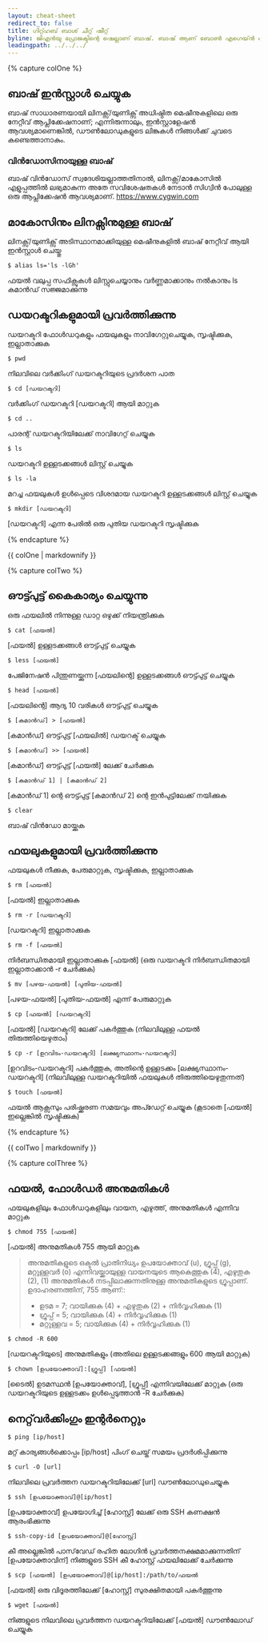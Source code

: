 ```yaml
---
layout: cheat-sheet
redirect_to: false
title: ഗിറ്റ്ഹബ് ബാശ് ചീറ്റ് ഷീറ്റ്
byline: ജിഎൻയു പ്രോജക്ടിന്റെ ഷെല്ലാണ് ബാഷ്. ബാഷ് ആണ് ബോൺ എഗെയ്ൻ ഷെൽ. കോൺ ഷെൽ (ksh), C ഷെൽ (csh) എന്നിവയിൽ നിന്നുള്ള ഉപയോഗപ്രദമായ സവിശേഷതകൾ ഉൾക്കൊള്ളുന്ന ഒരു sh- അനുയോജ്യമായ ഷെല്ലാണ് ബാഷ്. ഇത് IEEE POSIX P1003.2/ISO 9945.2 ഷെൽ ആൻഡ് ടൂൾസ് സ്റ്റാൻഡേർഡ് അനുസരിച്ചാണ് ഉദ്ദേശിക്കുന്നത്. പ്രോഗ്രാമിംഗിനും സംവേദനാത്മക ഉപയോഗത്തിനും ഇത് sh- ൽ പ്രവർത്തനപരമായ മെച്ചപ്പെടുത്തലുകൾ വാഗ്ദാനം ചെയ്യുന്നു. കൂടാതെ, മിക്ക sh സ്ക്രിപ്റ്റുകളും പരിഷ്ക്കരിക്കാതെ ബാഷ് പ്രവർത്തിപ്പിക്കാൻ കഴിയും.
leadingpath: ../../../
---
```


{% capture colOne %}
## ബാഷ് ഇൻസ്റ്റാൾ ചെയ്യുക
ബാഷ് സാധാരണയായി ലിനക്സ്/യുണിക്സ് അധിഷ്ഠിത മെഷീനുകളിലെ ഒരു നേറ്റീവ് ആപ്ലിക്കേഷനാണ്; എന്നിരുന്നാലും, ഇൻസ്റ്റാളേഷൻ ആവശ്യമാണെങ്കിൽ, ഡൗൺലോഡുകളുടെ ലിങ്കുകൾ നിങ്ങൾക്ക് ചുവടെ കണ്ടെത്താനാകും.

### വിൻഡോസിനായുള്ള ബാഷ്
ബാഷ് വിൻഡോസ് സ്വദേശിയല്ലാത്തതിനാൽ, ലിനക്സ്/മാകോസിൽ എളുപ്പത്തിൽ ലഭ്യമാകുന്ന അതേ സവിശേഷതകൾ നേടാൻ സിഗ്വിൻ പോലുള്ള ഒരു ആപ്ലിക്കേഷൻ ആവശ്യമാണ്.
https://www.cygwin.com

## മാകോസിനും ലിനക്സിനുമുള്ള ബാഷ്
ലിനക്സ്/യുണിക്സ് അടിസ്ഥാനമാക്കിയുള്ള മെഷീനുകളിൽ ബാഷ് നേറ്റീവ് ആയി ഇൻസ്റ്റാൾ ചെയ്തു

```$ alias ls='ls -lGh'```

ഫയൽ വലുപ്പ സഫിക്സുകൾ ലിസ്റ്റുചെയ്യാനും വർണ്ണമാക്കാനും നൽകാനും ls കമാൻഡ് സജ്ജമാക്കുന്നു

## ഡയറക്ടറികളുമായി പ്രവർത്തിക്കുന്നു
ഡയറക്ടറി ഫോൾഡറുകളും ഫയലുകളും നാവിഗേറ്റുചെയ്യുക, സൃഷ്ടിക്കുക, ഇല്ലാതാക്കുക

```$ pwd```

നിലവിലെ വർക്കിംഗ് ഡയറക്ടറിയുടെ പ്രദർശന പാത

```$ cd [ഡയറക്ടറി]```

വർക്കിംഗ് ഡയറക്ടറി [ഡയറക്ടറി] ആയി മാറ്റുക

```$ cd ..```

പാരന്റ് ഡയറക്ടറിയിലേക്ക് നാവിഗേറ്റ് ചെയ്യുക

```$ ls```

ഡയറക്ടറി ഉള്ളടക്കങ്ങൾ ലിസ്റ്റ് ചെയ്യുക

```$ ls -la```

മറച്ച ഫയലുകൾ ഉൾപ്പെടെ വിശദമായ ഡയറക്ടറി ഉള്ളടക്കങ്ങൾ ലിസ്റ്റ് ചെയ്യുക


```$ mkdir [ഡയറക്ടറി]```

[ഡയറക്ടറി] എന്ന പേരിൽ ഒരു പുതിയ ഡയറക്ടറി സൃഷ്ടിക്കുക

{% endcapture %}
<div class="col-md-6">
{{ colOne | markdownify }}
</div>

{% capture colTwo %}

## ഔട്ട്പുട്ട് കൈകാര്യം ചെയ്യുന്നു
ഒരു ഫയലിൽ നിന്നുള്ള ഡാറ്റ ഒഴുക്ക് നിയന്ത്രിക്കുക

```$ cat [ഫയൽ]```

[ഫയൽ] ഉള്ളടക്കങ്ങൾ ഔട്ട്പുട്ട് ചെയ്യുക


```$ less [ഫയൽ]```

പേജിനേഷൻ പിന്തുണയ്ക്കുന്ന [ഫയലിന്റെ] ഉള്ളടക്കങ്ങൾ ഔട്ട്പുട്ട് ചെയ്യുക


```$ head [ഫയൽ]```

[ഫയലിന്റെ] ആദ്യ 10 വരികൾ ഔട്ട്പുട്ട് ചെയ്യുക


```$ [കമാൻഡ്] > [ഫയൽ] ```

[കമാൻഡ്] ഔട്ട്പുട്ട് [ഫയലിൽ] ഡയറക്ട് ചെയ്യുക


```$ [കമാൻഡ്] >> [ഫയൽ]```

[കമാൻഡ്] ഔട്ട്പുട്ട് [ഫയൽ] ലേക്ക് ചേർക്കുക


```$ [കമാൻഡ് 1] | [കമാൻഡ് 2]```

[കമാൻഡ് 1] ന്റെ ഔട്ട്പുട്ട് [കമാൻഡ് 2] ന്റെ ഇൻപുട്ടിലേക്ക് നയിക്കുക


```$ clear```

ബാഷ് വിൻഡോ മായ്ക്കുക


## ഫയലുകളുമായി പ്രവർത്തിക്കുന്നു
ഫയലുകൾ നീക്കുക, പേരുമാറ്റുക, സൃഷ്ടിക്കുക, ഇല്ലാതാക്കുക

```$ rm [ഫയൽ]```

[ഫയൽ] ഇല്ലാതാക്കുക


```$ rm -r [ഡയറക്ടറി]```

[ഡയറക്ടറി] ഇല്ലാതാക്കുക

```$ rm -f [ഫയൽ]```

നിർബന്ധിതമായി ഇല്ലാതാക്കുക [ഫയൽ] (ഒരു ഡയറക്ടറി നിർബന്ധിതമായി ഇല്ലാതാക്കാൻ -r ചേർക്കുക)


```$ mv [പഴയ-ഫയൽ] [പുതിയ-ഫയൽ]```

[പഴയ-ഫയൽ] [പുതിയ-ഫയൽ] എന്ന് പേരുമാറ്റുക


```$ cp [ഫയൽ] [ഡയറക്ടറി]```

[ഫയൽ] [ഡയറക്ടറി] ലേക്ക് പകർത്തുക (നിലവിലുള്ള ഫയൽ തിരുത്തിയെഴുതാം)


```$ cp -r [ഉറവിടം-ഡയറക്ടറി] [ലക്ഷ്യസ്ഥാനം-ഡയറക്ടറി]```

[ഉറവിടം-ഡയറക്ടറി] പകർത്തുക, അതിന്റെ ഉള്ളടക്കം [ലക്ഷ്യസ്ഥാനം-ഡയറക്ടറി] (നിലവിലുള്ള ഡയറക്ടറിയിൽ ഫയലുകൾ തിരുത്തിയെഴുതുന്നത്)

```$ touch [ഫയൽ]```

ഫയൽ ആക്സസും പരിഷ്ക്കരണ സമയവും അപ്ഡേറ്റ് ചെയ്യുക (കൂടാതെ [ഫയൽ] ഇല്ലെങ്കിൽ സൃഷ്ടിക്കുക)

{% endcapture %}
<div class="col-md-6">
{{ colTwo | markdownify }}
</div>
<div class="clearfix"></div>


{% capture colThree %}
## ഫയൽ, ഫോൾഡർ അനുമതികൾ
ഫയലുകളിലും ഫോൾഡറുകളിലും വായന, എഴുത്ത്, അനുമതികൾ എന്നിവ മാറ്റുക


```$ chmod 755 [ഫയൽ]```

[ഫയൽ] അനുമതികൾ 755 ആയി മാറ്റുക

> അനുമതികളുടെ ഒക്ടൽ പ്രാതിനിധ്യം ഉപയോക്താവ് (u), ഗ്രൂപ്പ് (g), മറ്റുള്ളവർ (o) എന്നിവയ്ക്കായുള്ള വായനയുടെ ആകെത്തുക (4), എഴുതുക (2), (1) അനുമതികൾ നടപ്പിലാക്കുന്നതിനുള്ള അനുമതികളുടെ ഗ്രൂപ്പാണ്. ഉദാഹരണത്തിന്, 755 ആണ്::
> - ഉടമ = 7; വായിക്കുക (4) + എഴുതുക (2) + നിർവ്വഹിക്കുക (1)
> - ഗ്രൂപ്പ് = 5; വായിക്കുക (4) + നിർവ്വഹിക്കുക (1)
> - മറ്റുള്ളവ = 5; വായിക്കുക (4) + നിർവ്വഹിക്കുക (1)



```$ chmod -R 600```

[ഡയറക്ടറിയുടെ] അനുമതികളും (അതിലെ ഉള്ളടക്കങ്ങളും 600 ആയി മാറ്റുക)


```$ chown [ഉപയോക്താവ്]:[ഗ്രൂപ്പ്] [ഫയൽ]```

[ടൈൽ] ഉടമസ്ഥൻ [ഉപയോക്താവ്], [ഗ്രൂപ്പ്] എന്നിവയിലേക്ക് മാറ്റുക (ഒരു ഡയറക്ടറിയുടെ ഉള്ളടക്കം ഉൾപ്പെടുത്താൻ -R ചേർക്കുക)

## നെറ്റ്‌വർക്കിംഗും ഇന്റർനെറ്റും
```$ ping [ip/host]```

മറ്റ് കാര്യങ്ങൾക്കൊപ്പം [ip/host] പിംഗ് ചെയ്ത് സമയം പ്രദർശിപ്പിക്കുന്നു

```$ curl -O [url]```

നിലവിലെ പ്രവർത്തന ഡയറക്ടറിയിലേക്ക് [url] ഡൗൺലോഡുചെയ്യുക

```$ ssh [ഉപയോക്താവ്]@[ip/host]```

[ഉപയോക്താവ്] ഉപയോഗിച്ച് [ഹോസ്റ്റ്] ലേക്ക് ഒരു SSH കണക്ഷൻ ആരംഭിക്കുന്നു

```$ ssh-copy-id [ഉപയോക്താവ്]@[ഹോസ്റ്റ്]```

കീ അല്ലെങ്കിൽ പാസ്‌വേഡ് രഹിത ലോഗിൻ പ്രവർത്തനക്ഷമമാക്കുന്നതിന് [ഉപയോക്താവിന്] നിങ്ങളുടെ SSH കീ ഹോസ്റ്റ് ഫയലിലേക്ക് ചേർക്കുന്നു

```$ scp [ഫയൽ] [ഉപയോക്താവ്]@[ip/host]:/path/to/ഫയൽ```

[ഫയൽ] ഒരു വിദൂരത്തിലേക്ക് [ഹോസ്റ്റ്] സുരക്ഷിതമായി പകർത്തുന്നു

```$ wget [ഫയൽ]```

നിങ്ങളുടെ നിലവിലെ പ്രവർത്തന ഡയറക്ടറിയിലേക്ക് [ഫയൽ] ഡൗൺലോഡ് ചെയ്യുക

